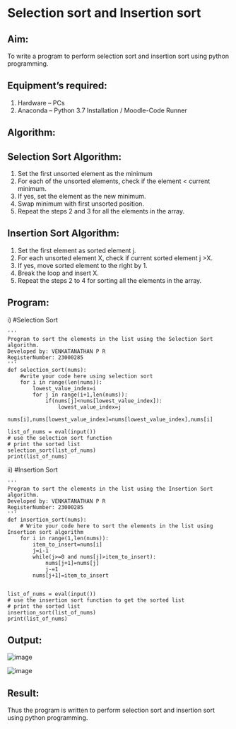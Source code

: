 # Selection sort and Insertion sort
## Aim:
To write a program to perform selection sort and insertion sort using python programming.
## Equipment’s required:
1.	Hardware – PCs
2.	Anaconda – Python 3.7 Installation / Moodle-Code Runner
## Algorithm:
## Selection Sort Algorithm:
1.	Set the first unsorted element as the minimum
2.	For each of the unsorted elements, check if the element < current minimum.
3.	If yes, set the element as the new minimum.
4.	Swap minimum with first unsorted position.
5.	Repeat the steps 2 and 3 for all the elements in the array.
## Insertion Sort Algorithm:
1.	Set the first element as sorted element j.
2.	For each unsorted element X, check if current sorted element j >X.
3.	If yes, move sorted element to the right by 1.
4.	Break the loop and insert X.
5.	Repeat the steps 2 to 4 for sorting all the elements in the array.
## Program:
i)	#Selection Sort
```
''' 
Program to sort the elements in the list using the Selection Sort algorithm.
Developed by: VENKATANATHAN P R
RegisterNumber: 23000285
'''
def selection_sort(nums):
    #write your code here using selection sort
    for i in range(len(nums)):
        lowest_value_index=i
        for j in range(i+1,len(nums)):
            if(nums[j]<nums[lowest_value_index]):
                lowest_value_index=j
        nums[i],nums[lowest_value_index]=nums[lowest_value_index],nums[i]
        
list_of_nums = eval(input())
# use the selection sort function
# print the sorted list
selection_sort(list_of_nums)
print(list_of_nums)
```
ii)	#Insertion Sort
```
''' 
Program to sort the elements in the list using the Insertion Sort algorithm.
Developed by: VENKATANATHAN P R
RegisterNumber: 23000285
'''
def insertion_sort(nums):
    # Write your code here to sort the elements in the list using Insertion sort algorithm
    for i in range(1,len(nums)):
        item_to_insert=nums[i]
        j=i-1
        while(j>=0 and nums[j]>item_to_insert):
            nums[j+1]=nums[j]
            j-=1
        nums[j+1]=item_to_insert
    
    
list_of_nums = eval(input())
# use the insertion sort function to get the sorted list
# print the sorted list
insertion_sort(list_of_nums)
print(list_of_nums)
```

## Output:
![image](https://github.com/23000285/Sorting-Algorithm/assets/138970859/45ca5168-6f21-4334-ade7-deed1de3a01b)

![image](https://github.com/23000285/Sorting-Algorithm/assets/138970859/f1a69f71-f24e-43f8-8122-0721f0c2918d)

## Result:
Thus the program is written to perform selection sort and insertion sort using python programming.
